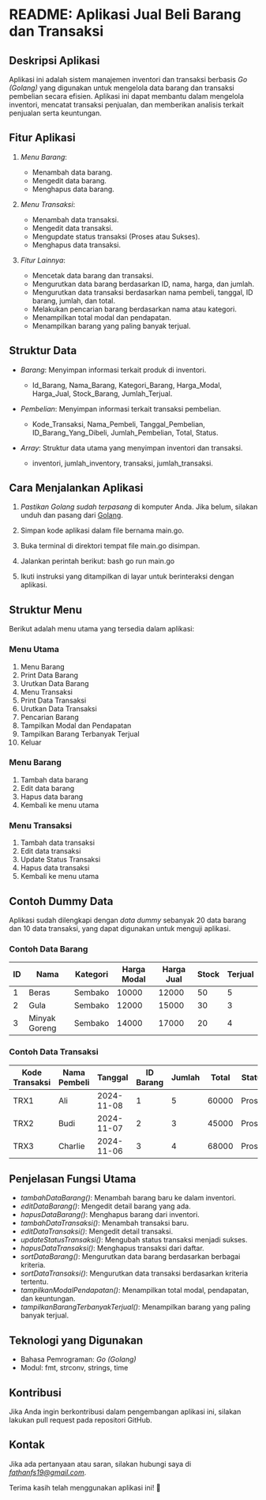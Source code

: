 # README: Aplikasi Jual Beli Barang dan Transaksi

## Deskripsi Aplikasi
Aplikasi ini adalah sistem manajemen inventori dan transaksi berbasis *Go (Golang)* yang digunakan untuk mengelola data barang dan transaksi pembelian secara efisien. Aplikasi ini dapat membantu dalam mengelola inventori, mencatat transaksi penjualan, dan memberikan analisis terkait penjualan serta keuntungan.

## Fitur Aplikasi
1. *Menu Barang*:
   - Menambah data barang.
   - Mengedit data barang.
   - Menghapus data barang.

2. *Menu Transaksi*:
   - Menambah data transaksi.
   - Mengedit data transaksi.
   - Mengupdate status transaksi (Proses atau Sukses).
   - Menghapus data transaksi.

3. *Fitur Lainnya*:
   - Mencetak data barang dan transaksi.
   - Mengurutkan data barang berdasarkan ID, nama, harga, dan jumlah.
   - Mengurutkan data transaksi berdasarkan nama pembeli, tanggal, ID barang, jumlah, dan total.
   - Melakukan pencarian barang berdasarkan nama atau kategori.
   - Menampilkan total modal dan pendapatan.
   - Menampilkan barang yang paling banyak terjual.

## Struktur Data
- *Barang*: Menyimpan informasi terkait produk di inventori.
  - Id_Barang, Nama_Barang, Kategori_Barang, Harga_Modal, Harga_Jual, Stock_Barang, Jumlah_Terjual.

- *Pembelian*: Menyimpan informasi terkait transaksi pembelian.
  - Kode_Transaksi, Nama_Pembeli, Tanggal_Pembelian, ID_Barang_Yang_Dibeli, Jumlah_Pembelian, Total, Status.

- *Array*: Struktur data utama yang menyimpan inventori dan transaksi.
  - inventori, jumlah_inventory, transaksi, jumlah_transaksi.

## Cara Menjalankan Aplikasi
1. *Pastikan Golang sudah terpasang* di komputer Anda. Jika belum, silakan unduh dan pasang dari [Golang](https://golang.org/dl/).
2. Simpan kode aplikasi dalam file bernama main.go.
3. Buka terminal di direktori tempat file main.go disimpan.
4. Jalankan perintah berikut:
   bash
   go run main.go
   
5. Ikuti instruksi yang ditampilkan di layar untuk berinteraksi dengan aplikasi.

## Struktur Menu
Berikut adalah menu utama yang tersedia dalam aplikasi:

### Menu Utama

1. Menu Barang
2. Print Data Barang
3. Urutkan Data Barang
4. Menu Transaksi
5. Print Data Transaksi
6. Urutkan Data Transaksi
7. Pencarian Barang
8. Tampilkan Modal dan Pendapatan
9. Tampilkan Barang Terbanyak Terjual
10. Keluar


### Menu Barang

1. Tambah data barang
2. Edit data barang
3. Hapus data barang
4. Kembali ke menu utama


### Menu Transaksi

1. Tambah data transaksi
2. Edit data transaksi
3. Update Status Transaksi
4. Hapus data transaksi
5. Kembali ke menu utama


## Contoh Dummy Data
Aplikasi sudah dilengkapi dengan *data dummy* sebanyak 20 data barang dan 10 data transaksi, yang dapat digunakan untuk menguji aplikasi.

### Contoh Data Barang
| ID | Nama           | Kategori  | Harga Modal | Harga Jual | Stock | Terjual |
|----|----------------|-----------|-------------|------------|-------|---------|
| 1  | Beras         | Sembako   | 10000       | 12000      | 50    | 5       |
| 2  | Gula          | Sembako   | 12000       | 15000      | 30    | 3       |
| 3  | Minyak Goreng | Sembako   | 14000       | 17000      | 20    | 4       |

### Contoh Data Transaksi
| Kode Transaksi | Nama Pembeli | Tanggal    | ID Barang | Jumlah | Total | Status  |
|----------------|--------------|------------|-----------|--------|-------|---------|
| TRX1           | Ali         | 2024-11-08 | 1         | 5      | 60000 | Proses  |
| TRX2           | Budi        | 2024-11-07 | 2         | 3      | 45000 | Proses  |
| TRX3           | Charlie     | 2024-11-06 | 3         | 4      | 68000 | Proses  |

## Penjelasan Fungsi Utama
- *tambahDataBarang()*: Menambah barang baru ke dalam inventori.
- *editDataBarang()*: Mengedit detail barang yang ada.
- *hapusDataBarang()*: Menghapus barang dari inventori.
- *tambahDataTransaksi()*: Menambah transaksi baru.
- *editDataTransaksi()*: Mengedit detail transaksi.
- *updateStatusTransaksi()*: Mengubah status transaksi menjadi sukses.
- *hapusDataTransaksi()*: Menghapus transaksi dari daftar.
- *sortDataBarang()*: Mengurutkan data barang berdasarkan berbagai kriteria.
- *sortDataTransaksi()*: Mengurutkan data transaksi berdasarkan kriteria tertentu.
- *tampilkanModalPendapatan()*: Menampilkan total modal, pendapatan, dan keuntungan.
- *tampilkanBarangTerbanyakTerjual()*: Menampilkan barang yang paling banyak terjual.

## Teknologi yang Digunakan
- Bahasa Pemrograman: *Go (Golang)*
- Modul: fmt, strconv, strings, time

## Kontribusi
Jika Anda ingin berkontribusi dalam pengembangan aplikasi ini, silakan lakukan pull request pada repositori GitHub.

## Kontak
Jika ada pertanyaan atau saran, silakan hubungi saya di *fathanfs19@gmail.com*.

Terima kasih telah menggunakan aplikasi ini! 🎉
